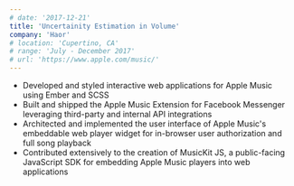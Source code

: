 ```yaml
---
# date: '2017-12-21'
title: 'Uncertainity Estimation in Volume'
company: 'Haor'
# location: 'Cupertino, CA'
# range: 'July - December 2017'
# url: 'https://www.apple.com/music/'
---
```


- Developed and styled interactive web applications for Apple Music using Ember and SCSS
- Built and shipped the Apple Music Extension for Facebook Messenger leveraging third-party and internal API integrations
- Architected and implemented the user interface of Apple Music's embeddable web player widget for in-browser user authorization and full song playback
- Contributed extensively to the creation of MusicKit JS, a public-facing JavaScript SDK for embedding Apple Music players into web applications
